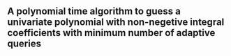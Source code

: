 ## A polynomial time algorithm to guess a univariate polynomial with non-negetive integral coefficients with minimum number of adaptive queries
